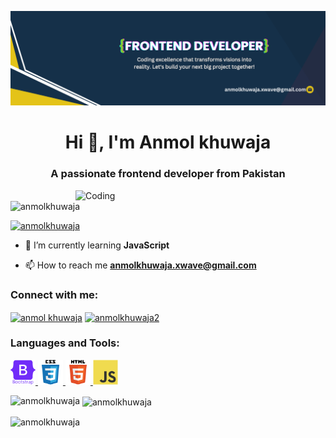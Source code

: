 ![Logo](https://github.com/Anmolkhuwaja/Anmolkhuwaja/blob/main/Blue%20Yellow%20Corporate%20Linkedin%20Article%20Cover%20image%20%20(2).png)
<h1 align="center">Hi 👋, I'm Anmol khuwaja</h1>
<h3 align="center">A passionate frontend developer from Pakistan</h3>

<img align="right"  src="https://user-images.githubusercontent.com/89764162/216025420-8abe7bc6-0085-46a9-b5e8-27779e5f7a00.gif" alt="Coding" width="400">

<p align="left"> <img src="https://komarev.com/ghpvc/?username=anmolkhuwaja&label=Profile%20views&color=0e75b6&style=flat" alt="anmolkhuwaja" /> </p>

<p align="left"> <a href="https://github.com/ryo-ma/github-profile-trophy"><img src="https://github-profile-trophy.vercel.app/?username=anmolkhuwaja" alt="anmolkhuwaja" /></a> </p>

- 🌱 I’m currently learning **JavaScript**

- 📫 How to reach me **anmolkhuwaja.xwave@gmail.com**

<h3 align="left">Connect with me:</h3>
<p align="left">
<a href="https://linkedin.com/in/anmol khuwaja" target="blank"><img align="center" src="https://raw.githubusercontent.com/rahuldkjain/github-profile-readme-generator/master/src/images/icons/Social/linked-in-alt.svg" alt="anmol khuwaja" height="30" width="40" /></a>
<a href="https://instagram.com/anmolkhuwaja2" target="blank"><img align="center" src="https://raw.githubusercontent.com/rahuldkjain/github-profile-readme-generator/master/src/images/icons/Social/instagram.svg" alt="anmolkhuwaja2" height="30" width="40" /></a>
</p>

<h3 align="left">Languages and Tools:</h3>
<p align="left"> <a href="https://getbootstrap.com" target="_blank" rel="noreferrer"> <img src="https://raw.githubusercontent.com/devicons/devicon/master/icons/bootstrap/bootstrap-plain-wordmark.svg" alt="bootstrap" width="40" height="40"/> </a> <a href="https://www.w3schools.com/css/" target="_blank" rel="noreferrer"> <img src="https://raw.githubusercontent.com/devicons/devicon/master/icons/css3/css3-original-wordmark.svg" alt="css3" width="40" height="40"/> </a> <a href="https://www.w3.org/html/" target="_blank" rel="noreferrer"> <img src="https://raw.githubusercontent.com/devicons/devicon/master/icons/html5/html5-original-wordmark.svg" alt="html5" width="40" height="40"/> </a> <a href="https://developer.mozilla.org/en-US/docs/Web/JavaScript" target="_blank" rel="noreferrer"> <img src="https://raw.githubusercontent.com/devicons/devicon/master/icons/javascript/javascript-original.svg" alt="javascript" width="40" height="40"/> </a> </p>

<p><img align="left" src="https://github-readme-stats.vercel.app/api/top-langs?username=anmolkhuwaja&show_icons=true&locale=en&layout=compact" alt="anmolkhuwaja" /></p>

<p>&nbsp;<img align="center" src="https://github-readme-stats.vercel.app/api?username=anmolkhuwaja&show_icons=true&locale=en" alt="anmolkhuwaja" /></p>

<p><img align="center" src="https://github-readme-streak-stats.herokuapp.com/?user=anmolkhuwaja&" alt="anmolkhuwaja" /></p>
